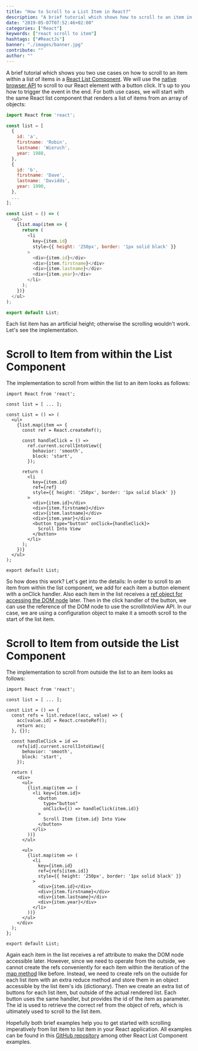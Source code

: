 ```yaml
---
title: "How to Scroll to a List Item in React?"
description: "A brief tutorial which shows how to scroll to an item in a React List Component. The scroll event can be triggered from within or outside the component ..."
date: "2019-05-07T07:52:46+02:00"
categories: ["React"]
keywords: ["react scroll to item"]
hashtags: ["#ReactJs"]
banner: "./images/banner.jpg"
contribute: ""
author: ""
---
```


<Sponsorship />

A brief tutorial which shows you two use cases on how to scroll to an item within a list of items in a [React List Component](https://www.robinwieruch.de/react-list-component/). We will use the [native browser API](https://developer.mozilla.org/en-US/docs/Web/API/Element/scrollIntoView) to scroll to our React element with a button click. It's up to you how to trigger the event in the end. For both use cases, we will start with the same React list component that renders a list of items from an array of objects:

```javascript
import React from 'react';

const list = [
  {
    id: 'a',
    firstname: 'Robin',
    lastname: 'Wieruch',
    year: 1988,
  },
  {
    id: 'b',
    firstname: 'Dave',
    lastname: 'Davidds',
    year: 1990,
  },
  ...
];

const List = () => (
  <ul>
    {list.map(item => {
      return (
        <li
          key={item.id}
          style={{ height: '250px', border: '1px solid black' }}
        >
          <div>{item.id}</div>
          <div>{item.firstname}</div>
          <div>{item.lastname}</div>
          <div>{item.year}</div>
        </li>
      );
    })}
  </ul>
);

export default List;
```

Each list item has an artificial height; otherwise the scrolling wouldn't work. Let's see the implementation.

# Scroll to Item from within the List Component

The implementation to scroll from within the list to an item looks as follows:

```javascript{8,10,11,12,13,14,19,26,27,28}
import React from 'react';

const list = [ ... ];

const List = () => (
  <ul>
    {list.map(item => {
      const ref = React.createRef();

      const handleClick = () =>
        ref.current.scrollIntoView({
          behavior: 'smooth',
          block: 'start',
        });

      return (
        <li
          key={item.id}
          ref={ref}
          style={{ height: '250px', border: '1px solid black' }}
        >
          <div>{item.id}</div>
          <div>{item.firstname}</div>
          <div>{item.lastname}</div>
          <div>{item.year}</div>
          <button type="button" onClick={handleClick}>
            Scroll Into View
          </button>
        </li>
      );
    })}
  </ul>
);

export default List;
```

So how does this work? Let's get into the details: In order to scroll to an item from within the list component, we add for each item a button element with a onClick handler. Also each item in the list receives a [ref object for accessing the DOM node](https://www.robinwieruch.de/react-ref-attribute-dom-node/) later. Then in the click handler of the button, we can use the reference of the DOM node to use the scrollIntoView API. In our case, we are using a configuration object to make it a smooth scroll to the start of the list item.

# Scroll to Item from outside the List Component

The implementation to scroll from outside the list to an item looks as follows:

```javascript{6,7,8,9,11,12,13,14,15,19,20,21,22,23,24,25,26,27,28,29,30,36}
import React from 'react';

const list = [ ... ];

const List = () => {
  const refs = list.reduce((acc, value) => {
    acc[value.id] = React.createRef();
    return acc;
  }, {});

  const handleClick = id =>
    refs[id].current.scrollIntoView({
      behavior: 'smooth',
      block: 'start',
    });

  return (
    <div>
      <ul>
        {list.map(item => (
          <li key={item.id}>
            <button
              type="button"
              onClick={() => handleClick(item.id)}
            >
              Scroll Item {item.id} Into View
            </button>
          </li>
        ))}
      </ul>

      <ul>
        {list.map(item => (
          <li
            key={item.id}
            ref={refs[item.id]}
            style={{ height: '250px', border: '1px solid black' }}
          >
            <div>{item.id}</div>
            <div>{item.firstname}</div>
            <div>{item.lastname}</div>
            <div>{item.year}</div>
          </li>
        ))}
      </ul>
    </div>
  );
};

export default List;
```

Again each item in the list receives a ref attribute to make the DOM node accessible later. However, since we need to operate from the outside, we cannot create the refs conveniently for each item within the iteration of the [map method](https://www.robinwieruch.de/javascript-map-array/) like before. Instead, we need to create refs on the outside for each list item with an extra reduce method and store them in an object accessible by the list item's ids (dictionary). Then we create an extra list of buttons for each list item, but outside of the actual rendered list. Each button uses the same handler, but provides the id of the item as parameter. The id is used to retrieve the correct ref from the object of refs, which is ultimately used to scroll to the list item.

Hopefully both brief examples help you to get started with scrolling imperatively from list item to list item in your React application. All examples can be found in this [GitHub repository](https://github.com/the-road-to-learn-react/react-list-component) among other React List Component examples.
